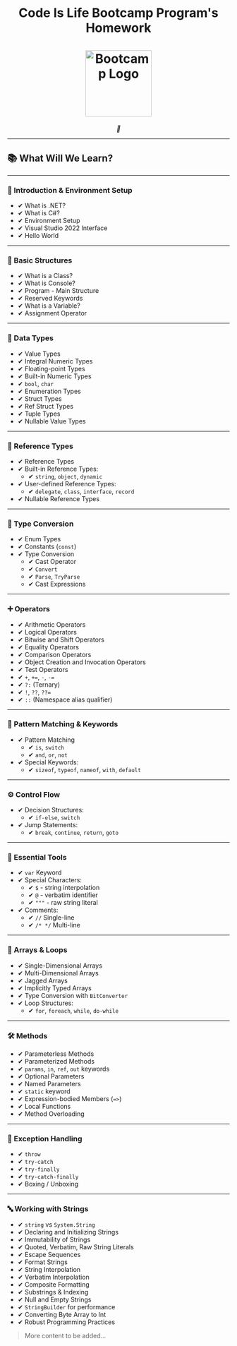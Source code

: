 <h1 align="center">
  Code Is Life Bootcamp Program's Homework
  <br/><br/>
  <img src="https://yt3.googleusercontent.com/HRwK3NGrh1ITA3QutU1E3J8m7qPluPt9vU02JpkeOv0VyqpmLC1C0D8Vh95X1rRMe7vZnfDjaQ=s900-c-k-c0x00ffffff-no-rj" alt="Bootcamp Logo" width="150"/>
</h1>

<p align="center"><i>🚀</i></p>


---

## 📚 What Will We Learn?

---

### 🚀 Introduction & Environment Setup

- ✔ What is .NET?
- ✔ What is C#?
- ✔ Environment Setup
- ✔ Visual Studio 2022 Interface
- ✔ Hello World

---

### 🧱 Basic Structures

- ✔ What is a Class?
- ✔ What is Console?
- ✔ Program - Main Structure
- ✔ Reserved Keywords
- ✔ What is a Variable?
- ✔ Assignment Operator

---

### 🧮 Data Types

- ✔ Value Types
- ✔ Integral Numeric Types
- ✔ Floating-point Types
- ✔ Built-in Numeric Types
- ✔ `bool`, `char`
- ✔ Enumeration Types
- ✔ Struct Types
- ✔ Ref Struct Types
- ✔ Tuple Types
- ✔ Nullable Value Types

---

### 🧠 Reference Types

- ✔ Reference Types
- ✔ Built-in Reference Types:
  - ✔ `string`, `object`, `dynamic`
- ✔ User-defined Reference Types:
  - ✔ `delegate`, `class`, `interface`, `record`
- ✔ Nullable Reference Types

---

### 📏 Type Conversion

- ✔ Enum Types
- ✔ Constants (`const`)
- ✔ Type Conversion
  - ✔ Cast Operator
  - ✔ `Convert`
  - ✔ `Parse`, `TryParse`
  - ✔ Cast Expressions

---

### ➕ Operators

- ✔ Arithmetic Operators
- ✔ Logical Operators
- ✔ Bitwise and Shift Operators
- ✔ Equality Operators
- ✔ Comparison Operators
- ✔ Object Creation and Invocation Operators
- ✔ Test Operators
- ✔ `+`, `+=`, `-`, `-=`
- ✔ `?:` (Ternary)
- ✔ `!`, `??`, `??=`
- ✔ `::` (Namespace alias qualifier)

---

### 🧩 Pattern Matching & Keywords

- ✔ Pattern Matching
  - ✔ `is`, `switch`
  - ✔ `and`, `or`, `not`
- ✔ Special Keywords:
  - ✔ `sizeof`, `typeof`, `nameof`, `with`, `default`

---

### ⚙️ Control Flow

- ✔ Decision Structures:
  - ✔ `if-else`, `switch`
- ✔ Jump Statements:
  - ✔ `break`, `continue`, `return`, `goto`

---

### 📝 Essential Tools

- ✔ `var` Keyword
- ✔ Special Characters:
  - ✔ `$` - string interpolation
  - ✔ `@` - verbatim identifier
  - ✔ `"""` - raw string literal
- ✔ Comments:
  - ✔ `//` Single-line
  - ✔ `/* */` Multi-line

---

### 📐 Arrays & Loops

- ✔ Single-Dimensional Arrays
- ✔ Multi-Dimensional Arrays
- ✔ Jagged Arrays
- ✔ Implicitly Typed Arrays
- ✔ Type Conversion with `BitConverter`
- ✔ Loop Structures:
  - ✔ `for`, `foreach`, `while`, `do-while`

---

### 🛠 Methods

- ✔ Parameterless Methods
- ✔ Parameterized Methods
- ✔ `params`, `in`, `ref`, `out` keywords
- ✔ Optional Parameters
- ✔ Named Parameters
- ✔ `static` keyword
- ✔ Expression-bodied Members (`=>`)
- ✔ Local Functions
- ✔ Method Overloading

---

### 🧯 Exception Handling

- ✔ `throw`
- ✔ `try-catch`
- ✔ `try-finally`
- ✔ `try-catch-finally`
- ✔ Boxing / Unboxing

---

### 🔤 Working with Strings

- ✔ `string` vs `System.String`
- ✔ Declaring and Initializing Strings
- ✔ Immutability of Strings
- ✔ Quoted, Verbatim, Raw String Literals
- ✔ Escape Sequences
- ✔ Format Strings
- ✔ String Interpolation
- ✔ Verbatim Interpolation
- ✔ Composite Formatting
- ✔ Substrings & Indexing
- ✔ Null and Empty Strings
- ✔ `StringBuilder` for performance
- ✔ Converting Byte Array to Int
- ✔ Robust Programming Practices

> More content to be added...



